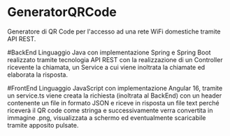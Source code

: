 # GeneratorQRCode
Generatore di QR Code per l'accesso ad una rete WiFi domestiche tramite API REST.

#BackEnd 
Linguaggio Java con implementazione Spring e Spring Boot realizzato tramite tecnologia API REST con la realizzazione di un Controller ricevente la chiamata, un Service a cui viene inoltrata la chiamate ed elaborata la risposta.

#FrontEnd
Linguaggio JavaScript con implementazione Angular 16, tramite un service.ts viene creata la richiesta (inoltrata al BackEnd) con un header contenente un file in formato JSON e riceve in risposta un file text perché riceverà il QR code come stringa e successivamente verra convertita in immagine .png, visualizzata a schermo ed eventualmente scaricabile tramite apposito pulsate.
